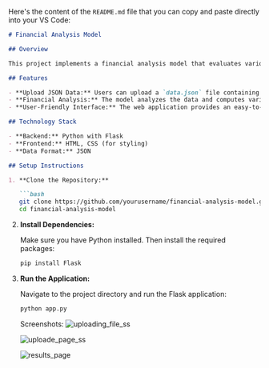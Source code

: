 Here's the content of the `README.md` file that you can copy and paste directly into your VS Code:

```markdown
# Financial Analysis Model

## Overview

This project implements a financial analysis model that evaluates various financial flags based on input data in JSON format. The model utilizes a set of rules to assess the financial health of an entity and provide insights through flags.

## Features

- **Upload JSON Data:** Users can upload a `data.json` file containing financial information.
- **Financial Analysis:** The model analyzes the data and computes various flags indicating financial status.
- **User-Friendly Interface:** The web application provides an easy-to-use interface for uploading data and viewing results.

## Technology Stack

- **Backend:** Python with Flask
- **Frontend:** HTML, CSS (for styling)
- **Data Format:** JSON

## Setup Instructions

1. **Clone the Repository:**

   ```bash
   git clone https://github.com/yourusername/financial-analysis-model.git
   cd financial-analysis-model
   ```

2. **Install Dependencies:**

   Make sure you have Python installed. Then install the required packages:

   ```bash
   pip install Flask
   ```

3. **Run the Application:**

   Navigate to the project directory and run the Flask application:

   ```bash
   python app.py
   ```

   Screenshots:
   ![uploading_file_ss](https://github.com/user-attachments/assets/6585ae37-0b2f-4c97-9438-b9cfc2d7b9a0)

   ![uploade_page_ss](https://github.com/user-attachments/assets/c6657b36-069b-428f-afb0-fd970e17eba2)

   ![results_page](https://github.com/user-attachments/assets/f4a5fd6e-db01-49d7-8fca-8bd1e2de6ff7)




